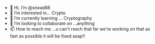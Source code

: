 - 👋 Hi, I’m @snead88
- 👀 I’m interested in... Crypto
- 🌱 I’m currently learning ... Cryptography
- 💞️ I’m looking to collaborate on ...anything 
- 📫 How to reach me ...u can't reach that far we're working on that as fast as possible it will be fixed asap!!

<!---
snead88/snead88 is a ✨ special ✨ repository because its `README.md` (this file) appears on your GitHub profile.
You can click the Preview link to take a look at your changes.
--->

